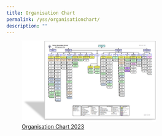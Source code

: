 ```yaml
---
title: Organisation Chart
permalink: /yss/organisationchart/
description: ""
---
```

<figure><a href="/files/YSS/orgchart%202023_v8.pdf">
<img src="/images/YSS/OrgChart-23.png" style="width:350px;">Organisation Chart 2023</a></figure>
